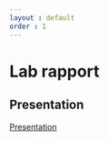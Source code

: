 ```yaml
---
layout : default
order : 1
---
```


# Lab rapport

## Presentation

[Presentation](https://labs-web.github.io/lab-rapport/presentation.html)
